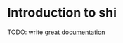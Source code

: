 # Introduction to shi

TODO: write [great documentation](http://jacobian.org/writing/what-to-write/)
